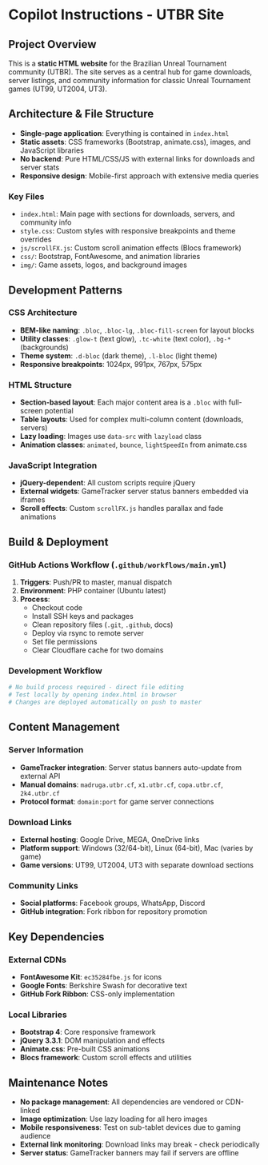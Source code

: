 # Copilot Instructions - UTBR Site

## Project Overview

This is a **static HTML website** for the Brazilian Unreal Tournament community (UTBR). The site serves as a central hub for game downloads, server listings, and community information for classic Unreal Tournament games (UT99, UT2004, UT3).

## Architecture & File Structure

- **Single-page application**: Everything is contained in `index.html`
- **Static assets**: CSS frameworks (Bootstrap, animate.css), images, and JavaScript libraries
- **No backend**: Pure HTML/CSS/JS with external links for downloads and server stats
- **Responsive design**: Mobile-first approach with extensive media queries

### Key Files
- `index.html`: Main page with sections for downloads, servers, and community info
- `style.css`: Custom styles with responsive breakpoints and theme overrides
- `js/scrollFX.js`: Custom scroll animation effects (Blocs framework)
- `css/`: Bootstrap, FontAwesome, and animation libraries
- `img/`: Game assets, logos, and background images

## Development Patterns

### CSS Architecture
- **BEM-like naming**: `.bloc`, `.bloc-lg`, `.bloc-fill-screen` for layout blocks
- **Utility classes**: `.glow-t` (text glow), `.tc-white` (text color), `.bg-*` (backgrounds)
- **Theme system**: `.d-bloc` (dark theme), `.l-bloc` (light theme)
- **Responsive breakpoints**: 1024px, 991px, 767px, 575px

### HTML Structure
- **Section-based layout**: Each major content area is a `.bloc` with full-screen potential
- **Table layouts**: Used for complex multi-column content (downloads, servers)
- **Lazy loading**: Images use `data-src` with `lazyload` class
- **Animation classes**: `animated`, `bounce`, `lightSpeedIn` from animate.css

### JavaScript Integration
- **jQuery-dependent**: All custom scripts require jQuery
- **External widgets**: GameTracker server status banners embedded via iframes
- **Scroll effects**: Custom `scrollFX.js` handles parallax and fade animations

## Build & Deployment

### GitHub Actions Workflow (`.github/workflows/main.yml`)
1. **Triggers**: Push/PR to master, manual dispatch
2. **Environment**: PHP container (Ubuntu latest)
3. **Process**:
   - Checkout code
   - Install SSH keys and packages
   - Clean repository files (`.git`, `.github`, docs)
   - Deploy via rsync to remote server
   - Set file permissions
   - Clear Cloudflare cache for two domains

### Development Workflow
```bash
# No build process required - direct file editing
# Test locally by opening index.html in browser
# Changes are deployed automatically on push to master
```

## Content Management

### Server Information
- **GameTracker integration**: Server status banners auto-update from external API
- **Manual domains**: `madruga.utbr.cf`, `x1.utbr.cf`, `copa.utbr.cf`, `2k4.utbr.cf`
- **Protocol format**: `domain:port` for game server connections

### Download Links
- **External hosting**: Google Drive, MEGA, OneDrive links
- **Platform support**: Windows (32/64-bit), Linux (64-bit), Mac (varies by game)
- **Game versions**: UT99, UT2004, UT3 with separate download sections

### Community Links
- **Social platforms**: Facebook groups, WhatsApp, Discord
- **GitHub integration**: Fork ribbon for repository promotion

## Key Dependencies

### External CDNs
- **FontAwesome Kit**: `ec35284fbe.js` for icons
- **Google Fonts**: Berkshire Swash for decorative text
- **GitHub Fork Ribbon**: CSS-only implementation

### Local Libraries
- **Bootstrap 4**: Core responsive framework
- **jQuery 3.3.1**: DOM manipulation and effects
- **Animate.css**: Pre-built CSS animations
- **Blocs framework**: Custom scroll effects and utilities

## Maintenance Notes

- **No package management**: All dependencies are vendored or CDN-linked
- **Image optimization**: Use lazy loading for all hero images
- **Mobile responsiveness**: Test on sub-tablet devices due to gaming audience
- **External link monitoring**: Download links may break - check periodically
- **Server status**: GameTracker banners may fail if servers are offline
